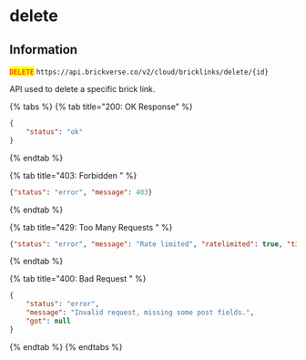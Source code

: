 # delete

## Information

<mark style="color:red;">`DELETE`</mark> `https://api.brickverse.co/v2/cloud/bricklinks/delete/{id}`

API used to delete a specific brick link.

{% tabs %}
{% tab title="200: OK Response" %}
```json
{
    "status": "ok"
}
```
{% endtab %}

{% tab title="403: Forbidden " %}
```json
{"status": "error", "message": 403}
```
{% endtab %}

{% tab title="429: Too Many Requests " %}
```json
{"status": "error", "message": "Rate limited", "ratelimited": true, "time": "seconds_string"}
```
{% endtab %}

{% tab title="400: Bad Request " %}
```json
{
    "status": "error",
    "message": "Invalid request, missing some post fields.",
    "got": null
}
```
{% endtab %}
{% endtabs %}
